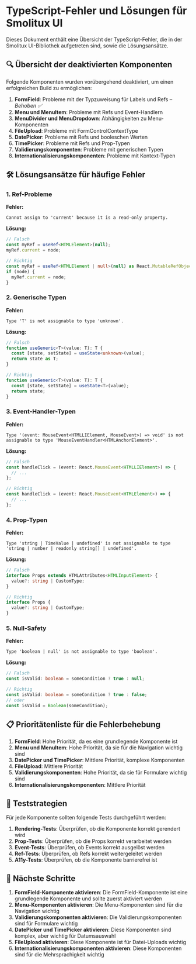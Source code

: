 # TypeScript-Fehler und Lösungen für Smolitux UI

Dieses Dokument enthält eine Übersicht der TypeScript-Fehler, die in der Smolitux UI-Bibliothek aufgetreten sind, sowie die Lösungsansätze.

## 🔍 Übersicht der deaktivierten Komponenten

Folgende Komponenten wurden vorübergehend deaktiviert, um einen erfolgreichen Build zu ermöglichen:

1. **FormField**: Probleme mit der Typzuweisung für Labels und Refs – *Behoben ✅*
2. **Menu und MenuItem**: Probleme mit Refs und Event-Handlern
3. **MenuDivider und MenuDropdown**: Abhängigkeiten zu Menu-Komponenten
4. **FileUpload**: Probleme mit FormControlContextType
5. **DatePicker**: Probleme mit Refs und booleschen Werten
6. **TimePicker**: Probleme mit Refs und Prop-Typen
7. **Validierungskomponenten**: Probleme mit generischen Typen
8. **Internationalisierungskomponenten**: Probleme mit Kontext-Typen

## 🛠️ Lösungsansätze für häufige Fehler

### 1. Ref-Probleme

**Fehler:**
```
Cannot assign to 'current' because it is a read-only property.
```

**Lösung:**
```typescript
// Falsch
const myRef = useRef<HTMLElement>(null);
myRef.current = node;

// Richtig
const myRef = useRef<HTMLElement | null>(null) as React.MutableRefObject<HTMLElement | null>;
if (node) {
  myRef.current = node;
}
```

### 2. Generische Typen

**Fehler:**
```
Type 'T' is not assignable to type 'unknown'.
```

**Lösung:**
```typescript
// Falsch
function useGeneric<T>(value: T): T {
  const [state, setState] = useState<unknown>(value);
  return state as T;
}

// Richtig
function useGeneric<T>(value: T): T {
  const [state, setState] = useState<T>(value);
  return state;
}
```

### 3. Event-Handler-Typen

**Fehler:**
```
Type '(event: MouseEvent<HTMLLIElement, MouseEvent>) => void' is not assignable to type 'MouseEventHandler<HTMLAnchorElement>'.
```

**Lösung:**
```typescript
// Falsch
const handleClick = (event: React.MouseEvent<HTMLLIElement>) => {
  // ...
};

// Richtig
const handleClick = (event: React.MouseEvent<HTMLElement>) => {
  // ...
};
```

### 4. Prop-Typen

**Fehler:**
```
Type 'string | TimeValue | undefined' is not assignable to type 'string | number | readonly string[] | undefined'.
```

**Lösung:**
```typescript
// Falsch
interface Props extends HTMLAttributes<HTMLInputElement> {
  value?: string | CustomType;
}

// Richtig
interface Props {
  value?: string | CustomType;
}
```

### 5. Null-Safety

**Fehler:**
```
Type 'boolean | null' is not assignable to type 'boolean'.
```

**Lösung:**
```typescript
// Falsch
const isValid: boolean = someCondition ? true : null;

// Richtig
const isValid: boolean = someCondition ? true : false;
// oder
const isValid = Boolean(someCondition);
```

## 📋 Prioritätenliste für die Fehlerbehebung

1. **FormField**: Hohe Priorität, da es eine grundlegende Komponente ist
2. **Menu und MenuItem**: Hohe Priorität, da sie für die Navigation wichtig sind
3. **DatePicker und TimePicker**: Mittlere Priorität, komplexe Komponenten
4. **FileUpload**: Mittlere Priorität
5. **Validierungskomponenten**: Hohe Priorität, da sie für Formulare wichtig sind
6. **Internationalisierungskomponenten**: Mittlere Priorität

## 🧪 Teststrategien

Für jede Komponente sollten folgende Tests durchgeführt werden:

1. **Rendering-Tests**: Überprüfen, ob die Komponente korrekt gerendert wird
2. **Prop-Tests**: Überprüfen, ob die Props korrekt verarbeitet werden
3. **Event-Tests**: Überprüfen, ob Events korrekt ausgelöst werden
4. **Ref-Tests**: Überprüfen, ob Refs korrekt weitergeleitet werden
5. **A11y-Tests**: Überprüfen, ob die Komponente barrierefrei ist

## 🚀 Nächste Schritte

1. **FormField-Komponente aktivieren**: Die FormField-Komponente ist eine grundlegende Komponente und sollte zuerst aktiviert werden
2. **Menu-Komponenten aktivieren**: Die Menu-Komponenten sind für die Navigation wichtig
3. **Validierungskomponenten aktivieren**: Die Validierungskomponenten sind für Formulare wichtig
4. **DatePicker und TimePicker aktivieren**: Diese Komponenten sind komplex, aber wichtig für Datumsauswahl
5. **FileUpload aktivieren**: Diese Komponente ist für Datei-Uploads wichtig
6. **Internationalisierungskomponenten aktivieren**: Diese Komponenten sind für die Mehrsprachigkeit wichtig